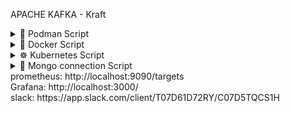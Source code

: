 APACHE KAFKA - Kraft
<details><summary>🚀 Podman Script</summary>

#creates all kraft kafka and application podman
```shell
podman-compose up -d --build # to get new changes loaded
```
#get list of all containers and ID for producer and consumer
```shell
podman ps 
```
```shell
podman-compose down
podman-compose build
podman-compose up
```
#produce to topic
```shell
podman exec -it 87932ae7f6a5 /opt/kafka/bin/kafka-console-producer.sh --bootstrap-server kafka:9092 --topic my-topic
```

#Consume topic
```shell
podman exec -it 87932ae7f6a5 /opt/kafka/bin/kafka-console-consumer.sh --bootstrap-server kafka:9092 --topic my-topic --from-beginning
```
</details>
<details> <summary>🐳 Docker Script</summary>

#creates all kraft kafka and application podman
```shell
docker-compose up -d --build # to get new changes loaded
```
#get list of all containers and ID for producer and consumer
```shell
docker ps 
```
```shell
docker-compose down
docker-compose build
docker-compose up
```
#produce to topic
```shell
docker exec -it 89d4f551353f /opt/kafka/bin/kafka-console-producer.sh --bootstrap-server kafka:9092 --topic my-topic
```

#Consume topic
```shell
docker exec -it 89d4f551353f /opt/kafka/bin/kafka-console-consumer.sh --bootstrap-server kafka:9092 --topic my-topic --from-beginning
```
</details>
<details><summary>☸️ Kubernetes Script</summary>

```shell

kubectl get pods # get all pods
#Publish msg to topic
kubectl exec -it kafka-sfs-0 -- /opt/kafka/bin/kafka-console-producer.sh --bootstrap-server localhost:9092 --topic my-topic
#Consume msg from topic
kubectl exec -it kafka-sfs-0 -- /opt/kafka/bin/kafka-console-consumer.sh --bootstrap-server localhost:9092 --topic my-topic --from-beginning

#App
docker build -t app:latest ./../.. #dockerFile location
minikube image load app:1.1 # load image to minikube
minikube image ls --format table # list all images - build/load/ls/pull/push/rm/save/tag
kubectl get all # get all resources

kubectl apply -f app-deployment.yaml # apply deployment
kubectl exec -it my-app-8458f77f95-wq548 -- /bin/sh # load shell script in pod

nslookup kafka-service # get ip address of any-service
kubectl rollout restart deployment my-app # restart deployment(all pods), to apply new changes

kubectl get pods / deployment / svc (service) / rc (replicationcontroller) / rs (replicaset) / ns (namespace) / cm (configmap) 
/ pv (persistentvolume) / pvc (persistentvolumeclaim) / sc (storageclass) / poddisruptionbudget / hpa (horizontalpodautoscaler) 
/ ingress / networkpolicy / limitrange / podsecuritypolicy / secret / serviceaccount / role / rolebinding / clusterrole 
/ clusterrolebinding / customresourcedefinition / daemonset / statefulset / job / cronjob / resourcequota / podpreset 
/ mutatingwebhookconfiguration / validatingwebhookconfiguration / priorityclass / podsecuritypolicy / certificate / certificateSigningRequest 
/ lease / componentstatus / node / endpoints / event / limitrange / poddisruptionbudget 


 kubectl exec -it mongodb-sfs-0 -- /bin/sh
 mongosh --host localhost --port 27017 -u root -p example --authenticationDatabase admin

```

</details>
<details><summary>🍃 Mongo connection Script</summary>

```shell
mongo --host localhost --port 27017 -u root -p *** --authenticationDatabase admin
show dbs
show collections
db.successMessage.find()
```
</details>
prometheus: http://localhost:9090/targets <br/>
Grafana: http://localhost:3000/ <br/>
slack: https://app.slack.com/client/T07D61D72RY/C07D5TQCS1H <br/>
